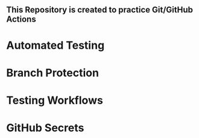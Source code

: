 ## This  Repository is created to practice Git/GitHub Actions
# Automated Testing
# Branch Protection
# Testing Workflows
# GitHub Secrets